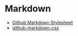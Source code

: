 # Markdown

- [Github Markdown Stylesheet](https://gist.github.com/tuzz/3331384)
- [github-markdown-css](https://github.com/sindresorhus/github-markdown-css)

